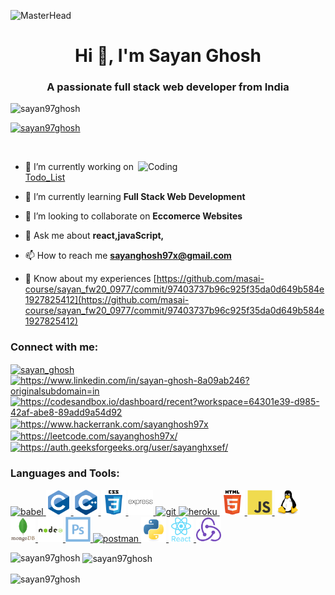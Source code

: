 
![MasterHead](https://theacemakers.com/wp-content/uploads/2020/05/coustom-web.gif)

<h1 align="center">Hi 👋, I'm Sayan Ghosh</h1>
<h3 align="center">A passionate full stack web developer from India</h3>

<p align="left"> <img src="https://komarev.com/ghpvc/?username=sayan97ghosh&label=Profile%20views&color=0e75b6&style=flat-square" alt="sayan97ghosh" /> </p>

<p align="left"> <a href="https://github.com/ryo-ma/github-profile-trophy"><img src="https://github-profile-trophy.vercel.app/?username=sayan97ghosh" alt="sayan97ghosh" /></a> </p>

<p align="left"> <a href="https://twitter.com/" target="blank"><img src="https://img.shields.io/twitter/follow/?logo=twitter&style=for-the-badge" alt="" /></a> </p>
<img align="right" alt="Coding" width="300" src="https://cdn.dribbble.com/users/1162077/screenshots/3848914/programmer.gif"/>

- 🔭 I’m currently working on [Todo_List](https://github.com/masai-course/sayan_fw20_0977/commit/97403737b96c925f35da0d649b584e1927825412)

- 🌱 I’m currently learning **Full Stack Web Development**

- 👯 I’m looking to collaborate on **Eccomerce Websites**

- 💬 Ask me about **react,javaScript,**

- 📫 How to reach me **sayanghosh97x@gmail.com**

- 📄 Know about my experiences [https://github.com/masai-course/sayan_fw20_0977/commit/97403737b96c925f35da0d649b584e1927825412](https://github.com/masai-course/sayan_fw20_0977/commit/97403737b96c925f35da0d649b584e1927825412)

<h3 align="left">Connect with me:</h3>
<p align="left">
<a href="https://codepen.io/sayan_ghosh" target="blank"><img align="center" src="https://raw.githubusercontent.com/rahuldkjain/github-profile-readme-generator/master/src/images/icons/Social/codepen.svg" alt="sayan_ghosh" height="30" width="40" /></a>
<a href="https://linkedin.com/in/https://www.linkedin.com/in/sayan-ghosh-8a09ab246?originalsubdomain=in" target="blank"><img align="center" src="https://raw.githubusercontent.com/rahuldkjain/github-profile-readme-generator/master/src/images/icons/Social/linked-in-alt.svg" alt="https://www.linkedin.com/in/sayan-ghosh-8a09ab246?originalsubdomain=in" height="30" width="40" /></a>
<a href="https://codesandbox.com/https://codesandbox.io/dashboard/recent?workspace=64301e39-d985-42af-abe8-89add9a54d92" target="blank"><img align="center" src="https://raw.githubusercontent.com/rahuldkjain/github-profile-readme-generator/master/src/images/icons/Social/codesandbox.svg" alt="https://codesandbox.io/dashboard/recent?workspace=64301e39-d985-42af-abe8-89add9a54d92" height="30" width="40" /></a>
<a href="https://www.hackerrank.com/https://www.hackerrank.com/sayanghosh97x" target="blank"><img align="center" src="https://raw.githubusercontent.com/rahuldkjain/github-profile-readme-generator/master/src/images/icons/Social/hackerrank.svg" alt="https://www.hackerrank.com/sayanghosh97x" height="30" width="40" /></a>
<a href="https://www.leetcode.com/https://leetcode.com/sayanghosh97x/" target="blank"><img align="center" src="https://raw.githubusercontent.com/rahuldkjain/github-profile-readme-generator/master/src/images/icons/Social/leet-code.svg" alt="https://leetcode.com/sayanghosh97x/" height="30" width="40" /></a>
<a href="https://auth.geeksforgeeks.org/user/https://auth.geeksforgeeks.org/user/sayanghxsef/" target="blank"><img align="center" src="https://raw.githubusercontent.com/rahuldkjain/github-profile-readme-generator/master/src/images/icons/Social/geeks-for-geeks.svg" alt="https://auth.geeksforgeeks.org/user/sayanghxsef/" height="30" width="40" /></a>
</p>

<h3 align="left">Languages and Tools:</h3>
<p align="left"> <a href="https://babeljs.io/" target="_blank" rel="noreferrer"> <img src="https://www.vectorlogo.zone/logos/babeljs/babeljs-icon.svg" alt="babel" width="40" height="40"/> </a> <a href="https://www.cprogramming.com/" target="_blank" rel="noreferrer"> <img src="https://raw.githubusercontent.com/devicons/devicon/master/icons/c/c-original.svg" alt="c" width="40" height="40"/> </a> <a href="https://www.w3schools.com/cpp/" target="_blank" rel="noreferrer"> <img src="https://raw.githubusercontent.com/devicons/devicon/master/icons/cplusplus/cplusplus-original.svg" alt="cplusplus" width="40" height="40"/> </a> <a href="https://www.w3schools.com/css/" target="_blank" rel="noreferrer"> <img src="https://raw.githubusercontent.com/devicons/devicon/master/icons/css3/css3-original-wordmark.svg" alt="css3" width="40" height="40"/> </a> <a href="https://expressjs.com" target="_blank" rel="noreferrer"> <img src="https://raw.githubusercontent.com/devicons/devicon/master/icons/express/express-original-wordmark.svg" alt="express" width="40" height="40"/> </a> <a href="https://git-scm.com/" target="_blank" rel="noreferrer"> <img src="https://www.vectorlogo.zone/logos/git-scm/git-scm-icon.svg" alt="git" width="40" height="40"/> </a> <a href="https://heroku.com" target="_blank" rel="noreferrer"> <img src="https://www.vectorlogo.zone/logos/heroku/heroku-icon.svg" alt="heroku" width="40" height="40"/> </a> <a href="https://www.w3.org/html/" target="_blank" rel="noreferrer"> <img src="https://raw.githubusercontent.com/devicons/devicon/master/icons/html5/html5-original-wordmark.svg" alt="html5" width="40" height="40"/> </a> <a href="https://developer.mozilla.org/en-US/docs/Web/JavaScript" target="_blank" rel="noreferrer"> <img src="https://raw.githubusercontent.com/devicons/devicon/master/icons/javascript/javascript-original.svg" alt="javascript" width="40" height="40"/> </a> <a href="https://www.linux.org/" target="_blank" rel="noreferrer"> <img src="https://raw.githubusercontent.com/devicons/devicon/master/icons/linux/linux-original.svg" alt="linux" width="40" height="40"/> </a> <a href="https://www.mongodb.com/" target="_blank" rel="noreferrer"> <img src="https://raw.githubusercontent.com/devicons/devicon/master/icons/mongodb/mongodb-original-wordmark.svg" alt="mongodb" width="40" height="40"/> </a> <a href="https://nodejs.org" target="_blank" rel="noreferrer"> <img src="https://raw.githubusercontent.com/devicons/devicon/master/icons/nodejs/nodejs-original-wordmark.svg" alt="nodejs" width="40" height="40"/> </a> <a href="https://www.photoshop.com/en" target="_blank" rel="noreferrer"> <img src="https://raw.githubusercontent.com/devicons/devicon/master/icons/photoshop/photoshop-line.svg" alt="photoshop" width="40" height="40"/> </a> <a href="https://postman.com" target="_blank" rel="noreferrer"> <img src="https://www.vectorlogo.zone/logos/getpostman/getpostman-icon.svg" alt="postman" width="40" height="40"/> </a> <a href="https://www.python.org" target="_blank" rel="noreferrer"> <img src="https://raw.githubusercontent.com/devicons/devicon/master/icons/python/python-original.svg" alt="python" width="40" height="40"/> </a> <a href="https://reactjs.org/" target="_blank" rel="noreferrer"> <img src="https://raw.githubusercontent.com/devicons/devicon/master/icons/react/react-original-wordmark.svg" alt="react" width="40" height="40"/> </a> <a href="https://redux.js.org" target="_blank" rel="noreferrer"> <img src="https://raw.githubusercontent.com/devicons/devicon/master/icons/redux/redux-original.svg" alt="redux" width="40" height="40"/> </a> </p>

<p><img align="left" src="https://github-readme-stats.vercel.app/api/top-langs?username=sayan97ghosh&show_icons=true&locale=en&layout=compact" alt="sayan97ghosh" /></p>

<p>&nbsp;<img align="center" src="https://github-readme-stats.vercel.app/api?username=sayan97ghosh&show_icons=true&locale=en" alt="sayan97ghosh" /></p>

<p><img align="center" src="https://github-readme-streak-stats.herokuapp.com/?user=sayan97ghosh&" alt="sayan97ghosh" /></p>
